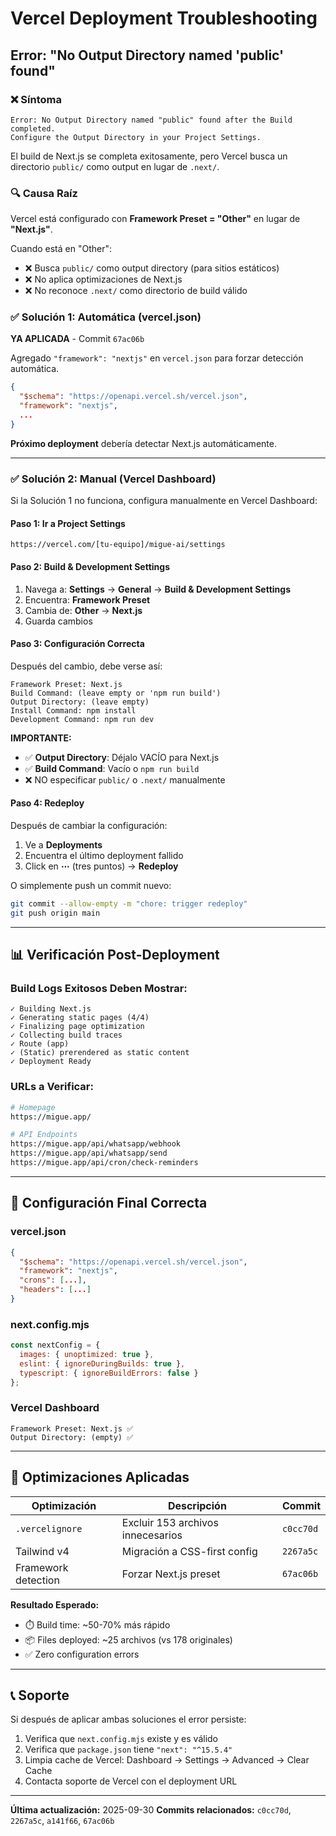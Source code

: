 # Vercel Deployment Troubleshooting

## Error: "No Output Directory named 'public' found"

### ❌ Síntoma
```
Error: No Output Directory named "public" found after the Build completed.
Configure the Output Directory in your Project Settings.
```

El build de Next.js se completa exitosamente, pero Vercel busca un directorio `public/` como output en lugar de `.next/`.

### 🔍 Causa Raíz

Vercel está configurado con **Framework Preset = "Other"** en lugar de **"Next.js"**.

Cuando está en "Other":
- ❌ Busca `public/` como output directory (para sitios estáticos)
- ❌ No aplica optimizaciones de Next.js
- ❌ No reconoce `.next/` como directorio de build válido

### ✅ Solución 1: Automática (vercel.json)

**YA APLICADA** - Commit `67ac06b`

Agregado `"framework": "nextjs"` en `vercel.json` para forzar detección automática.

```json
{
  "$schema": "https://openapi.vercel.sh/vercel.json",
  "framework": "nextjs",
  ...
}
```

**Próximo deployment** debería detectar Next.js automáticamente.

---

### ✅ Solución 2: Manual (Vercel Dashboard)

Si la Solución 1 no funciona, configura manualmente en Vercel Dashboard:

#### Paso 1: Ir a Project Settings
```
https://vercel.com/[tu-equipo]/migue-ai/settings
```

#### Paso 2: Build & Development Settings
1. Navega a: **Settings** → **General** → **Build & Development Settings**
2. Encuentra: **Framework Preset**
3. Cambia de: **Other** → **Next.js**
4. Guarda cambios

#### Paso 3: Configuración Correcta

Después del cambio, debe verse así:

```
Framework Preset: Next.js
Build Command: (leave empty or 'npm run build')
Output Directory: (leave empty)
Install Command: npm install
Development Command: npm run dev
```

**IMPORTANTE:**
- ✅ **Output Directory**: Déjalo VACÍO para Next.js
- ✅ **Build Command**: Vacío o `npm run build`
- ❌ NO especificar `public/` o `.next/` manualmente

#### Paso 4: Redeploy

Después de cambiar la configuración:

1. Ve a **Deployments**
2. Encuentra el último deployment fallido
3. Click en **⋯** (tres puntos) → **Redeploy**

O simplemente push un commit nuevo:
```bash
git commit --allow-empty -m "chore: trigger redeploy"
git push origin main
```

---

## 📊 Verificación Post-Deployment

### Build Logs Exitosos Deben Mostrar:

```
✓ Building Next.js
✓ Generating static pages (4/4)
✓ Finalizing page optimization
✓ Collecting build traces
✓ Route (app)
✓ (Static) prerendered as static content
✓ Deployment Ready
```

### URLs a Verificar:

```bash
# Homepage
https://migue.app/

# API Endpoints
https://migue.app/api/whatsapp/webhook
https://migue.app/api/whatsapp/send
https://migue.app/api/cron/check-reminders
```

---

## 🔧 Configuración Final Correcta

### vercel.json
```json
{
  "$schema": "https://openapi.vercel.sh/vercel.json",
  "framework": "nextjs",
  "crons": [...],
  "headers": [...]
}
```

### next.config.mjs
```javascript
const nextConfig = {
  images: { unoptimized: true },
  eslint: { ignoreDuringBuilds: true },
  typescript: { ignoreBuildErrors: false }
};
```

### Vercel Dashboard
```
Framework Preset: Next.js ✅
Output Directory: (empty) ✅
```

---

## 🚀 Optimizaciones Aplicadas

| Optimización | Descripción | Commit |
|--------------|-------------|--------|
| `.vercelignore` | Excluir 153 archivos innecesarios | `c0cc70d` |
| Tailwind v4 | Migración a CSS-first config | `2267a5c` |
| Framework detection | Forzar Next.js preset | `67ac06b` |

**Resultado Esperado:**
- ⏱️ Build time: ~50-70% más rápido
- 📦 Files deployed: ~25 archivos (vs 178 originales)
- ✅ Zero configuration errors

---

## 📞 Soporte

Si después de aplicar ambas soluciones el error persiste:

1. Verifica que `next.config.mjs` existe y es válido
2. Verifica que `package.json` tiene `"next": "^15.5.4"`
3. Limpia cache de Vercel: Dashboard → Settings → Advanced → Clear Cache
4. Contacta soporte de Vercel con el deployment URL

---

**Última actualización:** 2025-09-30
**Commits relacionados:** `c0cc70d`, `2267a5c`, `a141f66`, `67ac06b`
